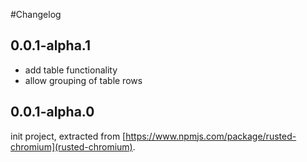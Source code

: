 #Changelog

## 0.0.1-alpha.1

* add table functionality
* allow grouping of table rows

## 0.0.1-alpha.0

init project, extracted from [https://www.npmjs.com/package/rusted-chromium](rusted-chromium).